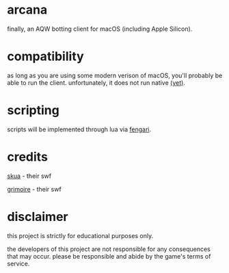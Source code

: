 # arcana

finally, an AQW botting client for macOS (including Apple Silicon).

# compatibility

as long as you are using some modern verison of macOS, you'll probably be able to run the client. unfortunately, it does not run native [(yet)](https://github.com/toommyliu/arcana/pull/4).

# scripting

scripts will be implemented through lua via [fengari](https://fengari.io).

# credits

[skua](https://github.com/BrenoHenrike/Skua) - their swf

[grimoire](https://github.com/GentleGanku/GrimliteRev) - their swf

# disclaimer

this project is strictly for educational purposes only.

the developers of this project are not responsible for any consequences that may occur. please be responsible and abide by the game's terms of service.

